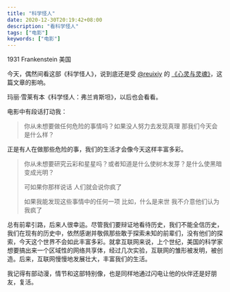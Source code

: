 ```yaml
---
title: "科学怪人"
date: 2020-12-30T20:19:42+08:00
description: "看科学怪人"
tags: ["电影"]
keywords: ["电影"]
---
```


1931 Frankenstein 美国

今天，偶然间看这部《科学怪人》，说到底还是受 [@reuixiy](https://github.com/reuixiy) 的 [《心灵与灵魂》](https://io-oi.me/life/heart-and-spirit/)，这篇文章的影响。

玛丽·雪莱有本《科学怪人：弗兰肯斯坦》，以后也会看看。

电影中有段话打动我：

> 你从未想要做任何危险的事情吗？如果没人努力去发现真理 那我们今天会是什么样？

正是有人在做那些危险的事，我们的生活才会像今天这样丰富多彩。

> 你从未想要研究云彩和星星吗？或者知道是什么使树木发芽？是什么使黑暗变成光明？
>
> 可如果你那样说话 人们就会说你疯了
>
> 如果我能发现这些事情中的任何一项 比如，什么是来世 我不介意他们认为我疯了

总有前辈引路，后来人很幸运。尽管我们要辩证地看待历史，我们不能全信历史，我们在现有的历史中，依然感谢并敬佩那些敢于探索未知的前辈们，没有他们的探索，今天这个世界不会如此丰富多彩。就拿互联网来说，上个世纪，美国的科学家想要搞出来一个区域性的网络共享体，经过几次实验，互联网的雏形被发明，被创造。后来，互联网慢慢地发展壮大，丰富我们的生活。

我记得有部动漫，情节和这部特别像，也是同样地通过闪电让他的伙伴还是好朋友，复活。
